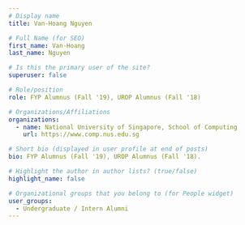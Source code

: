 ```yaml
---
# Display name
title: Van-Hoang Nguyen

# Full Name (for SEO) 
first_name: Van-Hoang
last_name: Nguyen

# Is this the primary user of the site?
superuser: false

# Role/position
role: FYP Alumnus (Fall '19), UROP Alumnus (Fall '18)

# Organizations/Affiliations
organizations:
  - name: National University of Singapore, School of Computing
    url: https://www.comp.nus.edu.sg

# Short bio (displayed in user profile at end of posts)
bio: FYP Alumnus (Fall '19), UROP Alumnus (Fall '18). 

# Highlight the author in author lists? (true/false)
highlight_name: false

# Organizational groups that you belong to (for People widget)
user_groups:
  - Undergraduate / Intern Alumni
---
```

